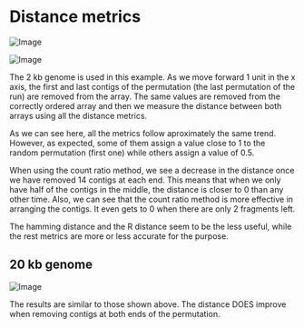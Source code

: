 Distance metrics
======

![Image](https://github.com/pilarcormo/small_genomes_SNPs/blob/master/Results/Rplot.%20Comparison%20between%20distance%20metrics%20maxdensity.png?raw=true)

![Image](https://github.com/pilarcormo/small_genomes_SNPs/blob/master/Results/Rplot.Comparison%20between%20distance%20metrics.%20countratio2.png?raw=true)


The 2 kb genome is used in this example. As we move forward 1 unit in the x axis, the first and last contigs of the permutation (the last permutation of the run) are removed from the array. The same values are removed from the correctly ordered array and then we measure the distance between both arrays using all the distance metrics. 

As we can see here, all the metrics follow aproximately the same trend. However, as expected, some of them assign a value close to 1 to the random permutation (first one) while others assign a value of 0.5. 

When using the count ratio method, we see a decrease in the distance once we have removed 14 contigs at each end. This means that when we only have half of the contigs in the middle, the distance is closer to 0 than any other time. Also, we can see that the count ratio method is more effective in arranging the contigs. It even gets to 0 when there are only 2 fragments left. 

The hamming distance and the R distance seem to be the less useful, while the rest metrics are more or less accurate for the purpose.

20 kb genome
------

![Image](https://github.com/pilarcormo/small_genomes_SNPs/blob/master/Results/Rplot.20kb.shorter.png?raw=true)

The results are similar to those shown above. The distance DOES improve when removing contigs at both ends of the permutation. 